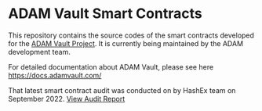 # ADAM Vault Smart Contracts

This repository contains the source codes of the smart contracts developed for the [ADAM Vault Project](https://adamvault.com). It is currently being maintained by the ADAM development team.

For detailed documentation about ADAM Vault, please see here https://docs.adamvault.com/

That latest smart contract audit was conducted on by HashEx team on September 2022.  [View Audit Report](audits/audit-report-hashex.pdf)
